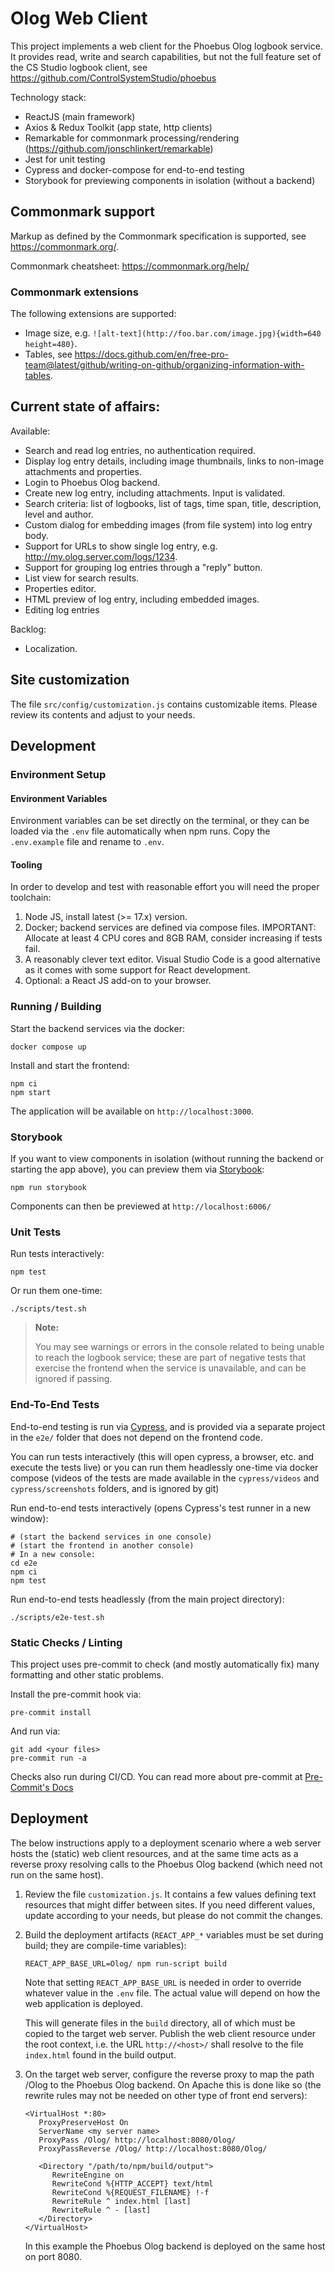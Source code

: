 # Olog Web Client

This project implements a web client for the Phoebus Olog logbook service. It provides read, write and search capabilities, but not the full feature set of the CS Studio logbook client, see https://github.com/ControlSystemStudio/phoebus

Technology stack:
* ReactJS (main framework)
* Axios & Redux Toolkit (app state, http clients)
* Remarkable for commonmark processing/rendering (https://github.com/jonschlinkert/remarkable)
* Jest for unit testing
* Cypress and docker-compose for end-to-end testing
* Storybook for previewing components in isolation (without a backend)

## Commonmark support
Markup as defined by the Commonmark specification is supported, see https://commonmark.org/.

Commonmark cheatsheet: https://commonmark.org/help/

### Commonmark extensions
The following extensions are supported:
- Image size, e.g. `![alt-text](http://foo.bar.com/image.jpg){width=640 height=480}`.
- Tables, see https://docs.github.com/en/free-pro-team@latest/github/writing-on-github/organizing-information-with-tables.

## Current state of affairs:

Available:
* Search and read log entries, no authentication required.
* Display log entry details, including image thumbnails, links to non-image attachments and properties.
* Login to Phoebus Olog backend.
* Create new log entry, including attachments. Input is validated.
* Search criteria: list of logbooks, list of tags, time span, title, description, level and author.
* Custom dialog for embedding images (from file system) into log entry body.
* Support for URLs to show single log entry, e.g. http://my.olog.server.com/logs/1234.
* Support for grouping log entries through a "reply" button. 
* List view for search results.
* Properties editor.
* HTML preview of log entry, including embedded images.
* Editing log entries

Backlog:
* Localization.

## Site customization

The file `src/config/customization.js` contains customizable items. Please review its contents and adjust to your needs.

## Development 

### Environment Setup

#### Environment Variables

Environment variables can be set directly on the terminal, or they can be loaded via the `.env` file automatically when npm runs. Copy the `.env.example` file and rename to `.env`.

#### Tooling

In order to develop and test with reasonable effort you will need the proper toolchain:

1. Node JS, install latest (>= 17.x) version.
1. Docker; backend services are defined via compose files. IMPORTANT: Allocate at least 4 CPU cores and 8GB RAM, consider increasing if tests fail.
1. A reasonably clever text editor. Visual Studio Code is a good alternative as it comes with some support for React development.
1. Optional: a React JS add-on to your browser.

### Running / Building

Start the backend services via the docker:
```
docker compose up
```

Install and start the frontend:
```
npm ci
npm start
```

The application will be available on `http://localhost:3000`.

### Storybook

If you want to view components in isolation (without running the backend or starting the app above), 
you can preview them via [Storybook](https://storybook.js.org/):

```
npm run storybook
```

Components can then be previewed at `http://localhost:6006/`

### Unit Tests

Run tests interactively:
```
npm test
```
Or run them one-time:
```
./scripts/test.sh
```

> **Note:**
> 
> You may see warnings or errors in the console related to being unable
to reach the logbook service; these are part of negative tests that exercise
the frontend when the service is unavailable, and can be ignored if passing.

### End-To-End Tests

End-to-end testing is run via [Cypress](https://www.cypress.io/), and is provided via a separate project in the `e2e/` folder that does not depend on the frontend code. 

You can run tests interactively (this will open cypress, a browser, etc. and execute the tests live) or you can run them headlessly one-time via docker compose (videos of the tests are made available in the `cypress/videos` and `cypress/screenshots` folders, and is ignored by git)

Run end-to-end tests interactively (opens Cypress's test runner in a new window):

```
# (start the backend services in one console)
# (start the frontend in another console)
# In a new console:
cd e2e
npm ci
npm test
```

Run end-to-end tests headlessly (from the main project directory):
```
./scripts/e2e-test.sh
```

### Static Checks / Linting
This project uses pre-commit to check (and mostly automatically fix) many formatting and other static problems.

Install the pre-commit hook via:
```
pre-commit install
```

And run via:
```
git add <your files>
pre-commit run -a
```

Checks also run during CI/CD. You can read more about pre-commit at [Pre-Commit's Docs](https://pre-commit.com/)

## Deployment

The below instructions apply to a deployment scenario where a web server hosts the (static) web client resources, and at the same time acts as a reverse proxy resolving calls to the Phoebus Olog backend (which need not run on the same host).

1. Review the file `customization.js`. It contains a few values defining text resources that might differ between sites. If you need different values, update according to your needs, but please do not commit the changes.

1. Build the deployment artifacts (`REACT_APP_*` variables must be set during build; they are compile-time variables):
   ```
   REACT_APP_BASE_URL=Olog/ npm run-script build
   ``` 
   Note that setting `REACT_APP_BASE_URL` is needed in order to override whatever value in the `.env` file. The actual value will depend on 
   how the web application is deployed.
   
   This will generate files in the `build` directory, all of which must be copied to the target web server. Publish the web client resource under the root context, i.e. the URL `http://<host>/` shall resolve to the file `index.html` found in the build output.
   
1. On the target web server, configure the reverse proxy to map the path /Olog to the Phoebus Olog backend. On Apache this is done like so (the rewrite rules may not be needed on other type of front end servers): 
   ```
   <VirtualHost *:80>
      ProxyPreserveHost On
      ServerName <my server name>
      ProxyPass /Olog/ http://localhost:8080/Olog/
      ProxyPassReverse /Olog/ http://localhost:8080/Olog/
      
      <Directory "/path/to/npm/build/output">
         RewriteEngine on
         RewriteCond %{HTTP_ACCEPT} text/html
         RewriteCond %{REQUEST_FILENAME} !-f
         RewriteRule ^ index.html [last]
         RewriteRule ^ - [last]
      </Directory>
   </VirtualHost>
   ```
   
   In this example the Phoebus Olog backend is deployed on the same host on port 8080.